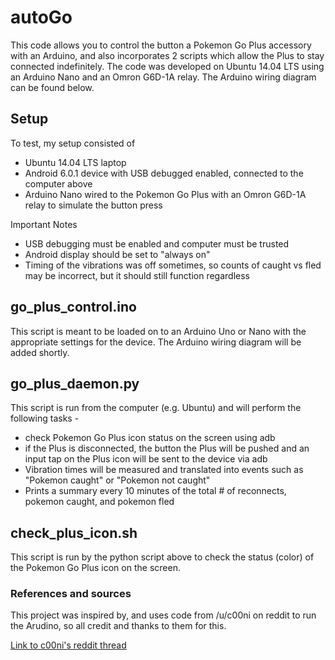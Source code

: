 # autoGo

This code allows you to control the button a Pokemon Go Plus accessory with an Arduino, and also incorporates 2 scripts which allow the Plus to stay connected indefinitely.
The code was developed on Ubuntu 14.04 LTS using an Arduino Nano and an Omron G6D-1A relay. The Arduino wiring diagram can be found below.

## Setup
To test, my setup consisted of 
- Ubuntu 14.04 LTS laptop
- Android 6.0.1 device with USB debugged enabled, connected to the computer above
- Arduino Nano wired to the Pokemon Go Plus with an Omron G6D-1A relay to simulate the button press

Important Notes
- USB debugging must be enabled and computer must be trusted
- Android display should be set to "always on"
- Timing of the vibrations was off sometimes, so counts of caught vs fled may be incorrect, but it should still function regardless

## go_plus_control.ino
This script is meant to be loaded on to an Arduino Uno or Nano with the appropriate settings for the device.
The Arduino wiring diagram will be added shortly.


## go_plus_daemon.py
This script is run from the computer (e.g. Ubuntu) and will perform the following tasks - 
- check Pokemon Go Plus icon status on the screen using adb
- if the Plus is disconnected, the button the Plus will be pushed and an input tap on the Plus icon will be sent to the device via adb
- Vibration times will be measured and translated into events such as "Pokemon caught" or "Pokemon not caught"
- Prints a summary every 10 minutes of the total # of reconnects, pokemon caught, and pokemon fled


## check_plus_icon.sh
This script is run by the python script above to check the status (color) of the Pokemon Go Plus icon on the screen.




### References and sources
This project was inspired by, and uses code from /u/c00ni on reddit to run the Arudino, so all credit and thanks to them for this.

[Link to c00ni's reddit thread](https://www.reddit.com/r/GoPlus/comments/7pribw/go_plus_modded_for_auto_press_via_arduino/)